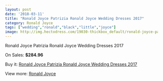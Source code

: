 ```yaml
---
layout: post
date: '2018-03-11'
title: "Ronald Joyce Patrizia Ronald Joyce Wedding Dresses 2017"
category: Ronald Joyce
tags: ["wedding","ronald","black","little","joyce"]
image: http://img.hectodress.com/19030-thickbox_default/ronald-joyce-patrizia-ronald-joyce-wedding-dresses-2013.jpg
---
```

Ronald Joyce Patrizia Ronald Joyce Wedding Dresses 2017

On Sales: **$284.96**
<a href="https://www.hectodress.com/ronald-joyce/8933-ronald-joyce-patrizia-ronald-joyce-wedding-dresses-2013.html"><amp-img layout="responsive" width="600" height="600" src="//img.hectodress.com/19030-thickbox_default/ronald-joyce-patrizia-ronald-joyce-wedding-dresses-2013.jpg" alt="Ronald Joyce Patrizia Ronald Joyce Wedding Dresses 2017 0" /></a>
<a href="https://www.hectodress.com/ronald-joyce/8933-ronald-joyce-patrizia-ronald-joyce-wedding-dresses-2013.html"><amp-img layout="responsive" width="600" height="600" src="//img.hectodress.com/19032-thickbox_default/ronald-joyce-patrizia-ronald-joyce-wedding-dresses-2013.jpg" alt="Ronald Joyce Patrizia Ronald Joyce Wedding Dresses 2017 1" /></a>
<a href="https://www.hectodress.com/ronald-joyce/8933-ronald-joyce-patrizia-ronald-joyce-wedding-dresses-2013.html"><amp-img layout="responsive" width="600" height="600" src="//img.hectodress.com/19031-thickbox_default/ronald-joyce-patrizia-ronald-joyce-wedding-dresses-2013.jpg" alt="Ronald Joyce Patrizia Ronald Joyce Wedding Dresses 2017 2" /></a>

Buy it: [Ronald Joyce Patrizia Ronald Joyce Wedding Dresses 2017](https://www.hectodress.com/ronald-joyce/8933-ronald-joyce-patrizia-ronald-joyce-wedding-dresses-2013.html "Ronald Joyce Patrizia Ronald Joyce Wedding Dresses 2017")

View more: [Ronald Joyce](https://www.hectodress.com/149-ronald-joyce "Ronald Joyce")